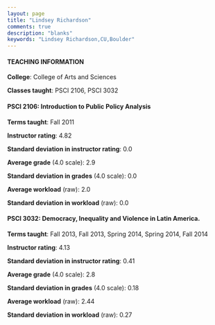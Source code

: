 ```yaml
---
layout: page
title: "Lindsey Richardson" 
comments: true
description: "blanks"
keywords: "Lindsey Richardson,CU,Boulder"
---
```

<head>
<script src="https://ajax.googleapis.com/ajax/libs/jquery/2.1.3/jquery.min.js"></script>
<script src="https://dl.dropboxusercontent.com/s/pc42nxpaw1ea4o9/highcharts.js?dl=0"></script>
<!-- <script src="../assets/js/highcharts.js"></script> -->
<style type="text/css">@font-face {
	font-family: "Bebas Neue";
	src: url(https://www.filehosting.org/file/details/544349/BebasNeue Regular.otf) format("opentype");
	}
	h1.Bebas { 
		font-family: "Bebas Neue", Verdana, Tahoma;
	}
</style>
</head>
	   
#### TEACHING INFORMATION

**College**: College of Arts and Sciences

**Classes taught**: PSCI 2106, PSCI 3032

#### PSCI 2106: Introduction to Public Policy Analysis

**Terms taught**: Fall 2011

**Instructor rating**: 4.82

**Standard deviation in instructor rating**: 0.0

**Average grade** (4.0 scale): 2.9

**Standard deviation in grades** (4.0 scale): 0.0

**Average workload** (raw): 2.0

**Standard deviation in workload** (raw): 0.0

#### PSCI 3032: Democracy, Inequality and Violence in Latin America.

**Terms taught**: Fall 2013, Fall 2013, Spring 2014, Spring 2014, Fall 2014

**Instructor rating**: 4.13

**Standard deviation in instructor rating**: 0.41

**Average grade** (4.0 scale): 2.8

**Standard deviation in grades** (4.0 scale): 0.18

**Average workload** (raw): 2.44

**Standard deviation in workload** (raw): 0.27

